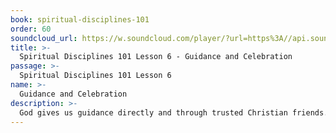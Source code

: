 ```yaml
---
book: spiritual-disciplines-101
order: 60
soundcloud_url: https://w.soundcloud.com/player/?url=https%3A//api.soundcloud.com/tracks/
title: >-
  Spiritual Disciplines 101 Lesson 6 - Guidance and Celebration
passage: >-
  Spiritual Disciplines 101 Lesson 6
name: >-
  Guidance and Celebration
description: >-
  God gives us guidance directly and through trusted Christian friends. The joy of celebration is the special privilege of the believer. It grows out of trust in and obedience to Christ.
---
```


